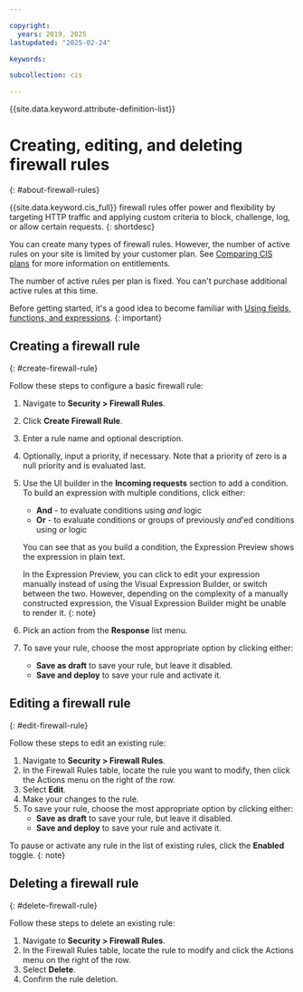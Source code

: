 ```yaml
---

copyright:
  years: 2019, 2025
lastupdated: "2025-02-24"

keywords:

subcollection: cis

---
```


{{site.data.keyword.attribute-definition-list}}

# Creating, editing, and deleting firewall rules
{: #about-firewall-rules}



{{site.data.keyword.cis_full}} firewall rules offer power and flexibility by targeting HTTP traffic and applying custom criteria to block, challenge, log, or allow certain requests.
{: shortdesc}

You can create many types of firewall rules. However, the number of active rules on your site is limited by your customer plan. See [Comparing CIS plans](/docs/cis?topic=cis-cis-plan-comparison) for more information on entitlements.

The number of active rules per plan is fixed. You can't purchase additional active rules at this time.

Before getting started, it's a good idea to become familiar with [Using fields, functions, and expressions](/docs/cis?topic=cis-fields-and-expressions).
{: important}

## Creating a firewall rule
{: #create-firewall-rule}

Follow these steps to configure a basic firewall rule:

1. Navigate to **Security > Firewall Rules**.
2. Click **Create Firewall Rule**.
3. Enter a rule name and optional description.
4. Optionally, input a priority, if necessary. Note that a priority of zero is a null priority and is evaluated last.
5. Use the UI builder in the **Incoming requests** section to add a condition.
    To build an expression with multiple conditions, click either:
    * **And** - to evaluate conditions using _and_ logic
    * **Or** - to evaluate conditions or groups of previously _and_'ed conditions using _or_ logic

    You can see that as you build a condition, the Expression Preview shows the expression in plain text.

    In the Expression Preview, you can click to edit your expression manually instead of using the Visual Expression Builder, or switch between the two. However, depending on the complexity of a manually constructed expression, the Visual Expression Builder might be unable to render it.
    {: note}

6. Pick an action from the **Response** list menu.
7. To save your rule, choose the most appropriate option by clicking either:
    * **Save as draft** to save your rule, but leave it disabled.
    * **Save and deploy** to save your rule and activate it.

## Editing a firewall rule
{: #edit-firewall-rule}

Follow these steps to edit an existing rule:

1. Navigate to **Security > Firewall Rules**.
1. In the Firewall Rules table, locate the rule you want to modify, then click the Actions menu on the right of the row.
1. Select **Edit**.
1. Make your changes to the rule.
1. To save your rule, choose the most appropriate option by clicking either:
    * **Save as draft** to save your rule, but leave it disabled.
    * **Save and deploy** to save your rule and activate it.

To pause or activate any rule in the list of existing rules, click the **Enabled** toggle.
{: note}

## Deleting a firewall rule
{: #delete-firewall-rule}

Follow these steps to delete an existing rule:

1. Navigate to **Security > Firewall Rules**.
1. In the Firewall Rules table, locate the rule to modify and click the Actions menu on the right of the row.
1. Select **Delete**.
1. Confirm the rule deletion.
